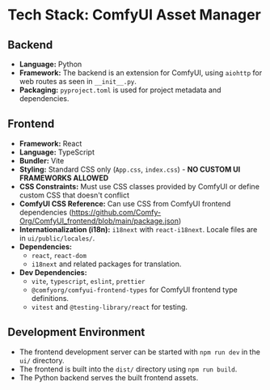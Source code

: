 # Tech Stack: ComfyUI Asset Manager

## Backend
- **Language:** Python
- **Framework:** The backend is an extension for ComfyUI, using `aiohttp` for web routes as seen in `__init__.py`.
- **Packaging:** `pyproject.toml` is used for project metadata and dependencies.

## Frontend
- **Framework:** React
- **Language:** TypeScript
- **Bundler:** Vite
- **Styling:** Standard CSS only (`App.css`, `index.css`) - **NO CUSTOM UI FRAMEWORKS ALLOWED**
- **CSS Constraints:** Must use CSS classes provided by ComfyUI or define custom CSS that doesn't conflict
- **ComfyUI CSS Reference:** Can use CSS from ComfyUI frontend dependencies (https://github.com/Comfy-Org/ComfyUI_frontend/blob/main/package.json)
- **Internationalization (i18n):** `i18next` with `react-i18next`. Locale files are in `ui/public/locales/`.
- **Dependencies:**
  - `react`, `react-dom`
  - `i18next` and related packages for translation.
- **Dev Dependencies:**
  - `vite`, `typescript`, `eslint`, `prettier`
  - `@comfyorg/comfyui-frontend-types` for ComfyUI frontend type definitions.
  - `vitest` and `@testing-library/react` for testing.

## Development Environment
- The frontend development server can be started with `npm run dev` in the `ui/` directory.
- The frontend is built into the `dist/` directory using `npm run build`.
- The Python backend serves the built frontend assets.